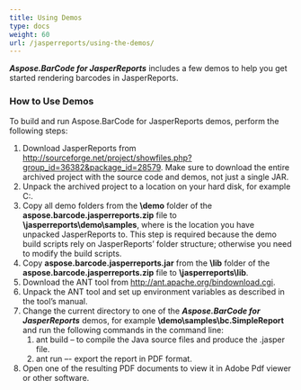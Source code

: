```yaml
---
title: Using Demos
type: docs
weight: 60
url: /jasperreports/using-the-demos/
---
```


***Aspose.BarCode for JasperReports*** includes a few demos to help you get started rendering barcodes in JasperReports.

### **How to Use Demos**
To build and run Aspose.BarCode for JasperReports demos, perform the following steps: 

1. Download JasperReports from <http://sourceforge.net/project/showfiles.php?group_id=36382&package_id=28579>. Make sure to download the entire archived project with the source code and demos, not just a single JAR.
1. Unpack the archived project to a location on your hard disk, for example C:\.
1. Copy all demo folders from the **\demo** folder of the **aspose.barcode.jasperreports.zip** file to **<InstallDir>\jasperreports\demo\samples**, where <InstallDir> is the location you have unpacked JasperReports to. This step is required because the demo build scripts rely on JasperReports’ folder structure; otherwise you need to modify the build scripts.
1. Copy **aspose.barcode.jasperreports.jar** from the **\lib** folder of the **aspose.barcode.jasperreports.zip** file to **<InstallDir>\jasperreports\lib**.
1. Download the ANT tool from <http://ant.apache.org/bindownload.cgi>.
1. Unpack the ANT tool and set up environment variables as described in the tool’s manual.
1. Change the current directory to one of the ***Aspose.BarCode for JasperReports*** demos, for example **<InstallDir>\demo\samples\bc.SimpleReport** and run the following commands in the command line: 
   1. ant build – to compile the Java source files and produce the .jasper file.
   1. ant run –- export the report in PDF format.
1. Open one of the resulting PDF documents to view it in Adobe Pdf viewer or other software.

